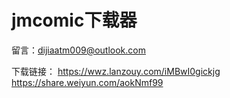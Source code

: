 # jmcomic下载器

留言：dijiaatm009@outlook.com


下载链接：
https://wwz.lanzouy.com/iMBwI0gickjg
https://share.weiyun.com/aokNmf99

